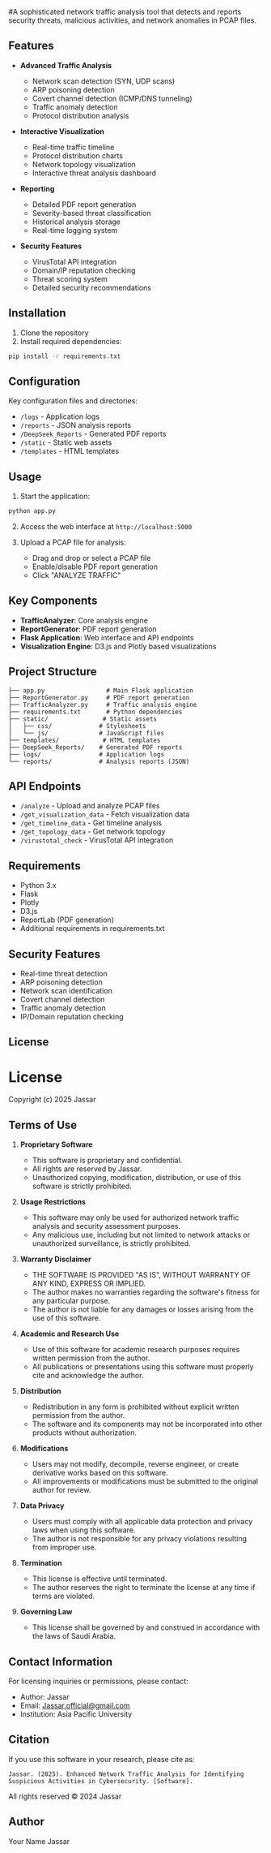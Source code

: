 #A sophisticated network traffic analysis tool that detects and reports security threats, malicious activities, and network anomalies in PCAP files.

## Features

- **Advanced Traffic Analysis**
  - Network scan detection (SYN, UDP scans)
  - ARP poisoning detection
  - Covert channel detection (ICMP/DNS tunneling)
  - Traffic anomaly detection
  - Protocol distribution analysis

- **Interactive Visualization**
  - Real-time traffic timeline
  - Protocol distribution charts
  - Network topology visualization
  - Interactive threat analysis dashboard

- **Reporting**
  - Detailed PDF report generation
  - Severity-based threat classification
  - Historical analysis storage
  - Real-time logging system

- **Security Features**
  - VirusTotal API integration
  - Domain/IP reputation checking
  - Threat scoring system
  - Detailed security recommendations

## Installation

1. Clone the repository
2. Install required dependencies:
```bash
pip install -r requirements.txt
```

## Configuration

Key configuration files and directories:
- `/logs` - Application logs
- `/reports` - JSON analysis reports
- `/DeepSeek_Reports` - Generated PDF reports
- `/static` - Static web assets
- `/templates` - HTML templates

## Usage

1. Start the application:
```bash
python app.py
```

2. Access the web interface at `http://localhost:5000`

3. Upload a PCAP file for analysis:
   - Drag and drop or select a PCAP file
   - Enable/disable PDF report generation
   - Click "ANALYZE TRAFFIC"

## Key Components

- **TrafficAnalyzer**: Core analysis engine
- **ReportGenerator**: PDF report generation
- **Flask Application**: Web interface and API endpoints
- **Visualization Engine**: D3.js and Plotly based visualizations

## Project Structure

```
├── app.py                 # Main Flask application
├── ReportGenerator.py     # PDF report generation
├── TrafficAnalyzer.py     # Traffic analysis engine
├── requirements.txt       # Python dependencies
├── static/               # Static assets
│   ├── css/             # Stylesheets
│   └── js/              # JavaScript files
├── templates/            # HTML templates
├── DeepSeek_Reports/    # Generated PDF reports
├── logs/                # Application logs
└── reports/             # Analysis reports (JSON)
```

## API Endpoints

- `/analyze` - Upload and analyze PCAP files
- `/get_visualization_data` - Fetch visualization data
- `/get_timeline_data` - Get timeline analysis
- `/get_topology_data` - Get network topology
- `/virustotal_check` - VirusTotal API integration

## Requirements

- Python 3.x
- Flask
- Plotly
- D3.js
- ReportLab (PDF generation)
- Additional requirements in requirements.txt

## Security Features

- Real-time threat detection
- ARP poisoning detection
- Network scan identification
- Covert channel detection
- Traffic anomaly detection
- IP/Domain reputation checking

## License

# License

Copyright (c) 2025 Jassar

## Terms of Use

1. **Proprietary Software**
   - This software is proprietary and confidential.
   - All rights are reserved by Jassar.
   - Unauthorized copying, modification, distribution, or use of this software is strictly prohibited.

2. **Usage Restrictions**
   - This software may only be used for authorized network traffic analysis and security assessment purposes.
   - Any malicious use, including but not limited to network attacks or unauthorized surveillance, is strictly prohibited.

3. **Warranty Disclaimer**
   - THE SOFTWARE IS PROVIDED "AS IS", WITHOUT WARRANTY OF ANY KIND, EXPRESS OR IMPLIED.
   - The author makes no warranties regarding the software's fitness for any particular purpose.
   - The author is not liable for any damages or losses arising from the use of this software.

4. **Academic and Research Use**
   - Use of this software for academic research purposes requires written permission from the author.
   - All publications or presentations using this software must properly cite and acknowledge the author.

5. **Distribution**
   - Redistribution in any form is prohibited without explicit written permission from the author.
   - The software and its components may not be incorporated into other products without authorization.

6. **Modifications**
   - Users may not modify, decompile, reverse engineer, or create derivative works based on this software.
   - All improvements or modifications must be submitted to the original author for review.

7. **Data Privacy**
   - Users must comply with all applicable data protection and privacy laws when using this software.
   - The author is not responsible for any privacy violations resulting from improper use.

8. **Termination**
   - This license is effective until terminated.
   - The author reserves the right to terminate the license at any time if terms are violated.

9. **Governing Law**
   - This license shall be governed by and construed in accordance with the laws of Saudi Arabia.

## Contact Information

For licensing inquiries or permissions, please contact:
- Author: Jassar
- Email: Jassar.official@gmail.com
- Institution: Asia Pacific University

## Citation

If you use this software in your research, please cite as:
```
Jassar. (2025). Enhanced Network Traffic Analysis for Identifying Suspicious Activities in Cybersecurity. [Software].
```

All rights reserved © 2024 Jassar
## Author

Your Name
Jassar
